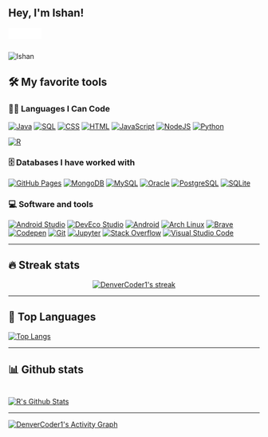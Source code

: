 ## Hey, I'm Ishan!


<a href="https://www.linkedin.com/in/ishangupta-2001/" target="_blank"><img align="left" alt="Ishan | LinkedIn" width="22px" src="https://github.com/Aakarsh-B/trying-repos/blob/master/linkedin.svg" /></a>
<a href="https://www.instagram.com/ishan.gupt/" target="_blank"><img align="left" alt="Ishan  | Instagram" width="22px" src="https://github.com/Aakarsh-B/trying-repos/blob/master/insta.svg" /></a>
<a href="https://twitter.com/ishan_gupt" target="_blank"><img align="left" alt="Ishan | Twitter" width="22px" src="https://github.com/Aakarsh-B/trying-repos/blob/master/twitter.svg" /></a>


<br />
<br />

<p align="left"><img src="https://komarev.com/ghpvc/?username=ishan-gupt&label=Profile%20views&color=blueviolet&style=flat" alt="Ishan" /></p>
  
## 🛠️ My favorite tools

### 👨‍💻 Languages I Can Code

  <p>
    <a href="https://github.com/search?q=user%3ishan-gupt+is%3Arepo+language%3Ajava"><img alt="Java" src="https://img.shields.io/badge/Java-%23007396.svg?logo=java&logoColor=white"></a>
    <a href="https://github.com/search?q=user%3ADenverCoder1+is%3Arepo+language%3Asql"><img alt="SQL" src="https://img.shields.io/badge/SQL%20-%23025E8C.svg?logo=amazon-dynamodb&logoColor=white"></a>
    <a href="https://github.com/search?q=user%3ADenverCoder1+is%3Arepo+language%3Acss"><img alt="CSS" src="https://img.shields.io/badge/CSS%20-%231572B6.svg?logo=css3&logoColor=white"></a>
    <a href="https://github.com/search?q=user%3ADenverCoder1+is%3Arepo+language%3Ahtml"><img alt="HTML" src="https://img.shields.io/badge/HTML%20-%23E34F26.svg?logo=html5&logoColor=white"></a>    
    <a href="https://github.com/search?q=user%3ADenverCoder1+is%3Arepo+language%3Ajavascript"><img alt="JavaScript" src="https://img.shields.io/badge/JavaScript%20-%23F7DF1E.svg?logo=javascript&logoColor=black"></a>
    <a href="https://github.com/search?q=user%3ADenverCoder1+is%3Arepo+language%3Ajavascript"><img alt="NodeJS" src="https://img.shields.io/badge/Node.js%20-%2343853D.svg?logo=node.js&logoColor=white"></a>
    <a href="https://github.com/search?q=user%3ADenverCoder1+is%3Arepo+language%3Apython"><img alt="Python" src="https://img.shields.io/badge/Python%20-%2314354C.svg?logo=python&logoColor=white"></a></p>
    <a href="https://github.com/search?q=user%3ADenverCoder1+is%3Arepo+language%3Ar"><img alt="R" src="https://img.shields.io/badge/R-R%20language-blue"></a></p>
    
  
### 🗄️ Databases I have worked with

<p>
    <a href="#"><img alt="GitHub Pages" src="https://img.shields.io/badge/GitHub%20Pages-%23327FC7.svg?logo=github&logoColor=white"></a>
    <a href="#"><img alt="MongoDB" src ="https://img.shields.io/badge/MongoDB-%234ea94b.svg?logo=mongodb&logoColor=white"></a>
    <a href="#"><img alt="MySQL" src="https://img.shields.io/badge/MySQL-%2300f.svg?logo=mysql&logoColor=white"></a>
    <a href="#"><img alt="Oracle" src ="https://img.shields.io/badge/Oracle%20-%23F00000.svg?logo=oracle&logoColor=white"></a>
    <a href="#"><img alt="PostgreSQL" src ="https://img.shields.io/badge/PostgreSQL-%23316192.svg?logo=postgresql&logoColor=white"></a>
    <a href="#"><img alt="SQLite" src ="https://img.shields.io/badge/SQLite-%2307405e.svg?logo=sqlite&logoColor=white"></a>
</p>
  
### 💻 Software and tools

<p>
    <a href="#"><img alt="Android Studio" src="https://img.shields.io/badge/Android%20Studio-008678.svg?logo=android-studio&logoColor=white"></a>
    <a href="#"><img alt="DevEco Studio" src="https://img.shields.io/badge/Dev%20Eco-3da1ff.svg?logo=dev-eco&logoColor=white"></a>
    <a href="#"><img alt="Android" src="https://img.shields.io/badge/Android-3DDC84?logo=android&logoColor=white"></a>
    <a href="#"><img alt="Arch Linux" src="https://img.shields.io/badge/Arch%20Linux-1793D1.svg?logo=arch-linux&logoColor=white"></a>
    <a href="#"><img alt="Brave" src="https://img.shields.io/badge/-Brave-FB542B?logo=brave&logoColor=white"></a>
    <a href="#"><img alt="Codepen" src="https://img.shields.io/badge/Codepen-000000.svg?logo=codepen&logoColor=white"></a>
    <a href="#"><img alt="Git" src="https://img.shields.io/badge/Git%20-%23F05033.svg?logo=git&logoColor=white"></a>
    <a href="#"><img alt="Jupyter" src="https://img.shields.io/badge/Jupyter%20-%23F37626.svg?logo=Jupyter&logoColor=white"></a>
    <a href="#"><img alt="Stack Overflow" src="https://img.shields.io/badge/-Stack%20Overflow-FE7A16?logo=stack-overflow&logoColor=white"></a>
    <a href="#"><img alt="Visual Studio Code" src="https://img.shields.io/badge/Visual%20Studio%20Code-0078d7.svg?logo=visual-studio-code&logoColor=white"></a>
</p>

---
  
## 🔥 Streak stats

<p align="center">
  <a href="https://github.com/DenverCoder1/github-readme-streak-stats">
    <img title="🔥" alt="DenverCoder1's streak" src="http://github-readme-streak-stats.herokuapp.com?user=ishan-gupt&theme=neon-palenight&hide_border=true"/>
  </a>
</p>
  
 ---
  
## 🔧 Top Languages 

[![Top Langs](https://github-readme-stats.vercel.app/api/top-langs/?username=ishan-gupt&layout=compact)](https://github.com/anuraghazra/github-readme-stats)

---
## 📊 Github stats
<p>
  <br/>
    <a href="https://github.com/anuraghazra/github-readme-stats"><img alt="R's Github Stats" src="https://denvercoder1-github-readme-stats.vercel.app/api?username=ishan-gupt&show_icons=true&count_private=true&theme=react&hide_border=true&bg_color=1F222E&title_color=F85D7F&icon_color=F8D866" height="192px"/></a>
  </p>
  
  ---
  <a href="https://github.com/ashutosh00710/github-readme-activity-graph"><img alt="DenverCoder1's Activity Graph" src="https://activity-graph.herokuapp.com/graph?username=ishan-gupt&bg_color=1F222E&color=F8D866&line=F85D7F&point=FFFFFF&hide_border=true" /></a>
<!--
**ishan-gupt/ishan-gupt** is a ✨ _special_ ✨ repository because its `README.md` (this file) appears on your GitHub profile.

Here are some ideas to get you started:

- 🔭 I’m currently working on ...
- 🌱 I’m currently learning ...
- 👯 I’m looking to collaborate on ...
- 🤔 I’m looking for help with ...
- 💬 Ask me about ...
- 📫 How to reach me: ...
- 😄 Pronouns: ...
- ⚡ Fun fact: ...
-->
